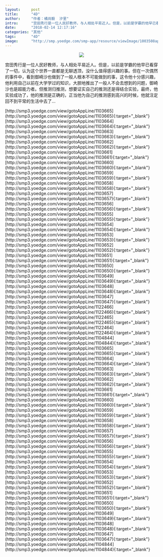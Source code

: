 ```yaml
---
layout:     post
title:      "4D"
author:     "作者：橘尚毅  汐里"
intro:      "宫田秀行是一位人民好教师，与人相处平易近人。但是，以前是学霸的他早已看穿了一切，认为这个世界一直都是无聊透顶，没什么值得感兴趣的事。但在一次偶然的事件中，看到御崎沙也做到了一般人根本不可能做到的事，这令他十分感兴趣，他利用自己以前在大学学过的知识，大胆地推出了一般人不会去想到的问题，御崎沙也是超能力者。但推测归推测，想要证实自己的推测还是得结合实验，最终，他实验成功了，他的推测是正确的，正当他为自己的推测感到高兴的时候，他就注定回不到平常的生活中去了…"
date:       "2018-02-14 12:17:16"
categories: "其他"
tags:       "4D"
image:      "http://smp.yoedge.com/smp-app/resource/viewImage/1003508appline.png"
---
```

<div style="text-align: center">
<p><img src="http://smp.yoedge.com/smp-app/resource/viewImage/1003508appline.png"/></p>
</div>
<p class="post-meta">
<span>宫田秀行是一位人民好教师，与人相处平易近人。但是，以前是学霸的他早已看穿了一切，认为这个世界一直都是无聊透顶，没什么值得感兴趣的事。但在一次偶然的事件中，看到御崎沙也做到了一般人根本不可能做到的事，这令他十分感兴趣，他利用自己以前在大学学过的知识，大胆地推出了一般人不会去想到的问题，御崎沙也是超能力者。但推测归推测，想要证实自己的推测还是得结合实验，最终，他实验成功了，他的推测是正确的，正当他为自己的推测感到高兴的时候，他就注定回不到平常的生活中去了…</span>
</p>
[http://smp3.yoedge.com/view/gotoAppLine/1103665](http://smp3.yoedge.com/view/gotoAppLine/1103665){:target="_blank"}
[http://smp3.yoedge.com/view/gotoAppLine/1103664](http://smp3.yoedge.com/view/gotoAppLine/1103664){:target="_blank"}
[http://smp3.yoedge.com/view/gotoAppLine/1103663](http://smp3.yoedge.com/view/gotoAppLine/1103663){:target="_blank"}
[http://smp3.yoedge.com/view/gotoAppLine/1103662](http://smp3.yoedge.com/view/gotoAppLine/1103662){:target="_blank"}
[http://smp3.yoedge.com/view/gotoAppLine/1103661](http://smp3.yoedge.com/view/gotoAppLine/1103661){:target="_blank"}
[http://smp3.yoedge.com/view/gotoAppLine/1103660](http://smp3.yoedge.com/view/gotoAppLine/1103660){:target="_blank"}
[http://smp3.yoedge.com/view/gotoAppLine/1103659](http://smp3.yoedge.com/view/gotoAppLine/1103659){:target="_blank"}
[http://smp3.yoedge.com/view/gotoAppLine/1103658](http://smp3.yoedge.com/view/gotoAppLine/1103658){:target="_blank"}
[http://smp3.yoedge.com/view/gotoAppLine/1103657](http://smp3.yoedge.com/view/gotoAppLine/1103657){:target="_blank"}
[http://smp3.yoedge.com/view/gotoAppLine/1103656](http://smp3.yoedge.com/view/gotoAppLine/1103656){:target="_blank"}
[http://smp3.yoedge.com/view/gotoAppLine/1103655](http://smp3.yoedge.com/view/gotoAppLine/1103655){:target="_blank"}
[http://smp3.yoedge.com/view/gotoAppLine/1103654](http://smp3.yoedge.com/view/gotoAppLine/1103654){:target="_blank"}
[http://smp3.yoedge.com/view/gotoAppLine/1103653](http://smp3.yoedge.com/view/gotoAppLine/1103653){:target="_blank"}
[http://smp3.yoedge.com/view/gotoAppLine/1103652](http://smp3.yoedge.com/view/gotoAppLine/1103652){:target="_blank"}
[http://smp3.yoedge.com/view/gotoAppLine/1103651](http://smp3.yoedge.com/view/gotoAppLine/1103651){:target="_blank"}
[http://smp3.yoedge.com/view/gotoAppLine/1103650](http://smp3.yoedge.com/view/gotoAppLine/1103650){:target="_blank"}
[http://smp3.yoedge.com/view/gotoAppLine/1103649](http://smp3.yoedge.com/view/gotoAppLine/1103649){:target="_blank"}
[http://smp3.yoedge.com/view/gotoAppLine/1103648](http://smp3.yoedge.com/view/gotoAppLine/1103648){:target="_blank"}
[http://smp3.yoedge.com/view/gotoAppLine/1103647](http://smp3.yoedge.com/view/gotoAppLine/1103647){:target="_blank"}
[http://smp3.yoedge.com/view/gotoAppLine/1122466](http://smp3.yoedge.com/view/gotoAppLine/1122466){:target="_blank"}
[http://smp3.yoedge.com/view/gotoAppLine/1122465](http://smp3.yoedge.com/view/gotoAppLine/1122465){:target="_blank"}
[http://smp3.yoedge.com/view/gotoAppLine/1122464](http://smp3.yoedge.com/view/gotoAppLine/1122464){:target="_blank"}
[http://smp3.yoedge.com/view/gotoAppLine/1104844](http://smp3.yoedge.com/view/gotoAppLine/1104844){:target="_blank"}
[http://smp3.yoedge.com/view/gotoAppLine/1103665](http://smp3.yoedge.com/view/gotoAppLine/1103665){:target="_blank"}
[http://smp3.yoedge.com/view/gotoAppLine/1103664](http://smp3.yoedge.com/view/gotoAppLine/1103664){:target="_blank"}
[http://smp3.yoedge.com/view/gotoAppLine/1103663](http://smp3.yoedge.com/view/gotoAppLine/1103663){:target="_blank"}
[http://smp3.yoedge.com/view/gotoAppLine/1103662](http://smp3.yoedge.com/view/gotoAppLine/1103662){:target="_blank"}
[http://smp3.yoedge.com/view/gotoAppLine/1103661](http://smp3.yoedge.com/view/gotoAppLine/1103661){:target="_blank"}
[http://smp3.yoedge.com/view/gotoAppLine/1103660](http://smp3.yoedge.com/view/gotoAppLine/1103660){:target="_blank"}
[http://smp3.yoedge.com/view/gotoAppLine/1103659](http://smp3.yoedge.com/view/gotoAppLine/1103659){:target="_blank"}
[http://smp3.yoedge.com/view/gotoAppLine/1103658](http://smp3.yoedge.com/view/gotoAppLine/1103658){:target="_blank"}
[http://smp3.yoedge.com/view/gotoAppLine/1103657](http://smp3.yoedge.com/view/gotoAppLine/1103657){:target="_blank"}
[http://smp3.yoedge.com/view/gotoAppLine/1103656](http://smp3.yoedge.com/view/gotoAppLine/1103656){:target="_blank"}
[http://smp3.yoedge.com/view/gotoAppLine/1103655](http://smp3.yoedge.com/view/gotoAppLine/1103655){:target="_blank"}
[http://smp3.yoedge.com/view/gotoAppLine/1103654](http://smp3.yoedge.com/view/gotoAppLine/1103654){:target="_blank"}
[http://smp3.yoedge.com/view/gotoAppLine/1103653](http://smp3.yoedge.com/view/gotoAppLine/1103653){:target="_blank"}
[http://smp3.yoedge.com/view/gotoAppLine/1103652](http://smp3.yoedge.com/view/gotoAppLine/1103652){:target="_blank"}
[http://smp3.yoedge.com/view/gotoAppLine/1103651](http://smp3.yoedge.com/view/gotoAppLine/1103651){:target="_blank"}
[http://smp3.yoedge.com/view/gotoAppLine/1103650](http://smp3.yoedge.com/view/gotoAppLine/1103650){:target="_blank"}
[http://smp3.yoedge.com/view/gotoAppLine/1103649](http://smp3.yoedge.com/view/gotoAppLine/1103649){:target="_blank"}
[http://smp3.yoedge.com/view/gotoAppLine/1103648](http://smp3.yoedge.com/view/gotoAppLine/1103648){:target="_blank"}
[http://smp3.yoedge.com/view/gotoAppLine/1103647](http://smp3.yoedge.com/view/gotoAppLine/1103647){:target="_blank"}
[http://smp3.yoedge.com/view/gotoAppLine/1104844](http://smp3.yoedge.com/view/gotoAppLine/1104844){:target="_blank"}


